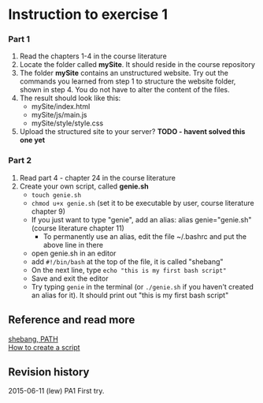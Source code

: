 Instruction to exercise 1
==============================

### Part 1

1. Read the chapters 1-4 in the course literature
2. Locate the folder called **mySite**. It should reside in the course repository
3. The folder **mySite** contains an unstructured website. Try out the commands you learned from step 1 to structure the website folder, shown in step 4. You do not have to alter the content of the files.
5. The result should look like this:
    * mySite/index.html
    * mySite/js/main.js
    * mySite/style/style.css
6. Upload the structured site to your server? **TODO - havent solved this one yet**


### Part 2
1. Read part 4 - chapter 24 in the course literature
2. Create your own script, called **genie.sh**
    * `touch genie.sh`
    * `chmod u+x genie.sh` (set it to be executable by user, course literature chapter 9)
    * If you just want to type "genie", add an alias: alias genie="genie.sh" (course literature chapter 11)
        * To permanently use an alias, edit the file ~/.bashrc and put the above line in there
    * open genie.sh in an editor
    * add `#!/bin/bash` at the top of the file, it is called "shebang"
    * On the next line, type `echo "this is my first bash script"`
    * Save and exit the editor
    * Try typing `genie` in the terminal (or `./genie.sh` if you haven't created an alias for it). It should print out "this is my first bash script"

Reference and read more
------------------------------

[shebang, PATH](http://stackoverflow.com/questions/8779951/how-do-i-run-a-shell-script-without-using-sh-or-bash-commands)  
[How to create a script](http://tldp.org/LDP/Bash-Beginners-Guide/html/sect_02_01.html)  


Revision history
------------------------------

2015-06-11 (lew) PA1 First try.
